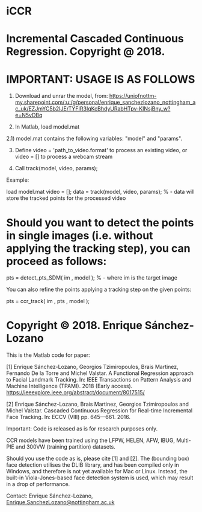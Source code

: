 # iCCR
# Incremental Cascaded Continuous Regression. Copyright @ 2018.

# IMPORTANT: USAGE IS AS FOLLOWS

1) Download and unrar the model, from: 
https://uniofnottm-my.sharepoint.com/:u:/g/personal/enrique_sanchezlozano_nottingham_ac_uk/EZJmYC5b2IJErTYFIR3IqKcBhdyURabHTpv-KINsjBny_w?e=N5vDBq

2) In Matlab, load model.mat

2.1) model.mat contains the following variables: "model" and "params". 

3) Define video = 'path_to_video.format' to process an existing video, or video = [] to process a webcam stream

4) Call track(model, video, params);

Example:

load model.mat
video = [];
data = track(model, video, params); % - data will store the tracked points for the processed video

# Should you want to detect the points in single images (i.e. without applying the tracking step), you can proceed as follows:

pts = detect_pts_SDM( im , model ); % - where im is the target image

You can also refine the points applying a tracking step on the given points:

pts = ccr_track( im , pts , model );


# Copyright © 2018. Enrique Sánchez-Lozano

This is the Matlab code for paper:

[1] Enrique Sánchez-Lozano, Georgios Tzimiropoulos, Brais Martinez, Fernando De la Torre and Michel Valstar. A Functional Regression approach to Facial Landmark Tracking. In: IEEE Transactions on Pattern Analysis and Machine Intelligence (TPAMI). 2018 (Early access). https://ieeexplore.ieee.org/abstract/document/8017515/

[2] Enrique Sánchez-Lozano, Brais Martinez, Georgios Tzimiropoulos and Michel Valstar. Cascaded Continuous Regression for Real-time Incremental Face Tracking. In: ECCV (VIII) pp. 645—661. 2016.

Important: Code is released as is for research purposes only. 

CCR models have been trained using the LFPW, HELEN, AFW, IBUG, Multi-PIE and 300VW (training partition) datasets. 

Should you use the code as is, please cite [1] and [2]. The (bounding box) face detection utilises the DLIB library, and has been compiled only in Windows, and therefore is not yet available for Mac or Linux. Instead, the built-in Viola-Jones-based face detection system is used, which may result in a drop of performance. 


Contact: Enrique Sánchez-Lozano, Enrique.SanchezLozano@nottingham.ac.uk
